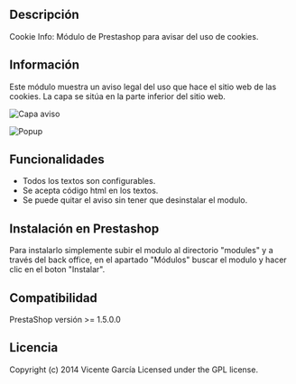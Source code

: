 ## Descripción

Cookie Info: Módulo de Prestashop para avisar del uso de cookies.

## Información

Este módulo muestra un aviso legal del uso que hace el sitio web de las cookies. La capa se sitúa en la parte inferior del sitio web.

![Capa aviso](https://raw.github.com/vicengd/prestashop-cookieinfo/gh-pages/screenshots/frontend1.jpg "Capa aviso")

![Popup](https://raw.github.com/vicengd/prestashop-cookieinfo/gh-pages/screenshots/frontend2.jpg "Popup")

## Funcionalidades

- Todos los textos son configurables.
- Se acepta código html en los textos.
- Se puede quitar el aviso sin tener que desinstalar el modulo.

## Instalación en Prestashop

Para instalarlo simplemente subir el modulo al directorio "modules" y a través del back office, en el apartado "Módulos" buscar el modulo y hacer clic en el boton "Instalar".

## Compatibilidad

PrestaShop versión >= 1.5.0.0

## Licencia
Copyright (c) 2014 Vicente García Licensed under the GPL license.
